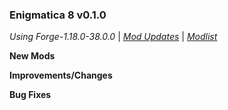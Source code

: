 ### Enigmatica 8 v0.1.0

_Using Forge-1.18.0-38.0.0_ | _[Mod Updates](https://github.com/NillerMedDild/Enigmatica8/blob/master/changelogs/changelog_mods_0.1.0.md)_ | _[Modlist](https://github.com/NillerMedDild/Enigmatica8/blob/master/changelogs/modlist_0.1.0.md)_

**New Mods**

**Improvements/Changes**

**Bug Fixes**
